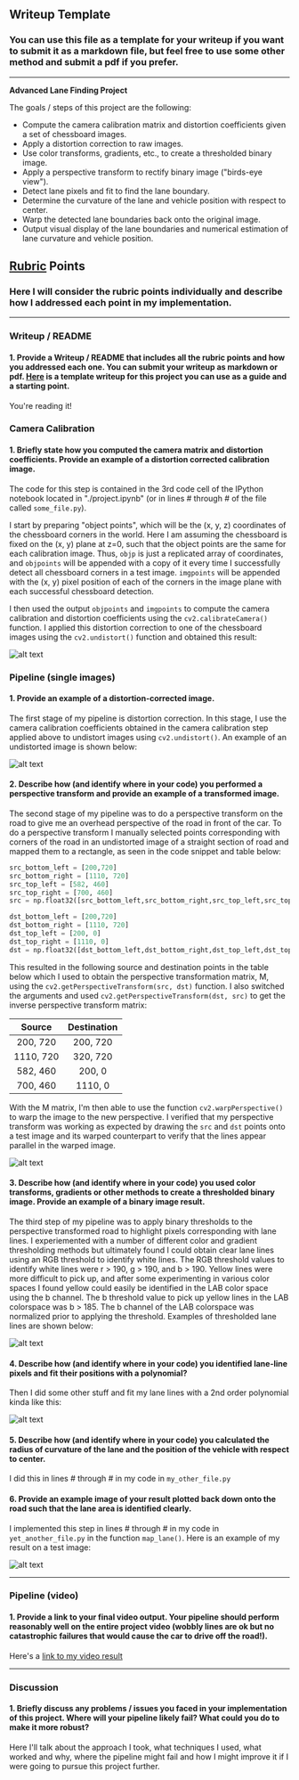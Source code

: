 ## Writeup Template

### You can use this file as a template for your writeup if you want to submit it as a markdown file, but feel free to use some other method and submit a pdf if you prefer.

---

**Advanced Lane Finding Project**

The goals / steps of this project are the following:

* Compute the camera calibration matrix and distortion coefficients given a set of chessboard images.
* Apply a distortion correction to raw images.
* Use color transforms, gradients, etc., to create a thresholded binary image.
* Apply a perspective transform to rectify binary image ("birds-eye view").
* Detect lane pixels and fit to find the lane boundary.
* Determine the curvature of the lane and vehicle position with respect to center.
* Warp the detected lane boundaries back onto the original image.
* Output visual display of the lane boundaries and numerical estimation of lane curvature and vehicle position.

[//]: # (Image References)

[image1]: ./writeup/undistort_checkerboard.png "Undistorted Checkerboard"
[image2]: ./writeup/undistort_example.png "Undistorted Example"
[image3]: ./writeup/perspective_transform.png "Perspective Transformed"
[image4]: ./writeup/thresholding.png "Thresholded"
[image5]: ./writeup/fitted.png "Fitted Visual"
[image6]: ./writeup/overlay.png "Lane Overlay"
[image7]: ./writeup/pipeline.png "Complete Pipeline"
[video1]: ./output_videos/project_video.mp4 "Video"

## [Rubric](https://review.udacity.com/#!/rubrics/571/view) Points

### Here I will consider the rubric points individually and describe how I addressed each point in my implementation.  

---

### Writeup / README

#### 1. Provide a Writeup / README that includes all the rubric points and how you addressed each one.  You can submit your writeup as markdown or pdf.  [Here](https://github.com/udacity/CarND-Advanced-Lane-Lines/blob/master/writeup_template.md) is a template writeup for this project you can use as a guide and a starting point.  

You're reading it!

### Camera Calibration

#### 1. Briefly state how you computed the camera matrix and distortion coefficients. Provide an example of a distortion corrected calibration image.

The code for this step is contained in the 3rd code cell of the IPython notebook located in "./project.ipynb" (or in lines # through # of the file called `some_file.py`).  

I start by preparing "object points", which will be the (x, y, z) coordinates of the chessboard corners in the world. Here I am assuming the chessboard is fixed on the (x, y) plane at z=0, such that the object points are the same for each calibration image.  Thus, `objp` is just a replicated array of coordinates, and `objpoints` will be appended with a copy of it every time I successfully detect all chessboard corners in a test image.  `imgpoints` will be appended with the (x, y) pixel position of each of the corners in the image plane with each successful chessboard detection.

I then used the output `objpoints` and `imgpoints` to compute the camera calibration and distortion coefficients using the `cv2.calibrateCamera()` function.  I applied this distortion correction to one of the chessboard images using the `cv2.undistort()` function and obtained this result: 

![alt text][image1]

### Pipeline (single images)

#### 1. Provide an example of a distortion-corrected image.

The first stage of my pipeline is distortion correction.  In this stage, I use the camera calibration coefficients obtained in the camera calibration step applied above to undistort images using `cv2.undistort()`.  An example of an undistorted image is shown below:

![alt text][image2]

#### 2. Describe how (and identify where in your code) you performed a perspective transform and provide an example of a transformed image.

The second stage of my pipeline was to do a perspective transform on the road to give me an overhead perspective of the road in front of the car.  To do a perspective transform I manually selected points corresponding with corners of the road in an undistorted image of a straight section of road and mapped them to a rectangle, as seen in the code snippet and table below:

```python
src_bottom_left = [200,720]
src_bottom_right = [1110, 720]
src_top_left = [582, 460]
src_top_right = [700, 460]
src = np.float32([src_bottom_left,src_bottom_right,src_top_left,src_top_right])

dst_bottom_left = [200,720]
dst_bottom_right = [1110, 720]
dst_top_left = [200, 0]
dst_top_right = [1110, 0]
dst = np.float32([dst_bottom_left,dst_bottom_right,dst_top_left,dst_top_right])
```

This resulted in the following source and destination points in the table below which I used to obtain the perspective transformation matrix, M, using the `cv2.getPerspectiveTransform(src, dst)` function.  I also switched the arguments and used `cv2.getPerspectiveTransform(dst, src)` to get the inverse perspective transform matrix:

| Source        | Destination   | 
|:-------------:|:-------------:| 
| 200, 720      | 200, 720      | 
| 1110, 720     | 320, 720      |
| 582, 460      | 200, 0        |
| 700, 460      | 1110, 0       |

With the M matrix, I'm then able to use the function `cv2.warpPerspective()` to warp the image to the new perspective.  I verified that my perspective transform was working as expected by drawing the `src` and `dst` points onto a test image and its warped counterpart to verify that the lines appear parallel in the warped image.

![alt text][image3]

#### 3.  Describe how (and identify where in your code) you used color transforms, gradients or other methods to create a thresholded binary image.  Provide an example of a binary image result.

The third step of my pipeline was to apply binary thresholds to the perspective transformed road to highlight pixels corresponding with lane lines.  I experiemented with a number of different color and gradient thresholding methods but ultimately found I could obtain clear lane lines using an RGB threshold to identify white lines.  The RGB threshold values to identify white lines were r > 190, g > 190, and b > 190.  Yellow lines were more difficult to pick up, and after some experimenting in various color spaces I found yellow could easily be identified in the LAB color space using the b channel.  The b threshold value to pick up yellow lines in the LAB colorspace was b > 185.  The b channel of the LAB colorspace was normalized prior to applying the threshold.  Examples of thresholded lane lines are shown below:

![alt text][image4]

#### 4. Describe how (and identify where in your code) you identified lane-line pixels and fit their positions with a polynomial?

Then I did some other stuff and fit my lane lines with a 2nd order polynomial kinda like this:

![alt text][image5]

#### 5. Describe how (and identify where in your code) you calculated the radius of curvature of the lane and the position of the vehicle with respect to center.

I did this in lines # through # in my code in `my_other_file.py`

#### 6. Provide an example image of your result plotted back down onto the road such that the lane area is identified clearly.

I implemented this step in lines # through # in my code in `yet_another_file.py` in the function `map_lane()`.  Here is an example of my result on a test image:

![alt text][image6]

---

### Pipeline (video)

#### 1. Provide a link to your final video output.  Your pipeline should perform reasonably well on the entire project video (wobbly lines are ok but no catastrophic failures that would cause the car to drive off the road!).

Here's a [link to my video result](./project_video.mp4)

---

### Discussion

#### 1. Briefly discuss any problems / issues you faced in your implementation of this project.  Where will your pipeline likely fail?  What could you do to make it more robust?

Here I'll talk about the approach I took, what techniques I used, what worked and why, where the pipeline might fail and how I might improve it if I were going to pursue this project further.  
